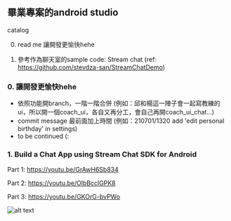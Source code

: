## 畢業專案的android studio

catalog

0. read me 讓開發更愉快hehe

1. 參考作為聊天室的sample code: Stream chat (ref: https://github.com/stevdza-san/StreamChatDemo)

### 0. 讓開發更愉快hehe

- 依照功能開branch，一階一階合併 (例如：邱和楊這一陣子會一起寫教練的ui，所以開一個coach_ui，各自又再分工，會自己再開coach_ui_chat...)
- commit message 最前面加上時間 (例如：210701/1320 add 'edit personal birthday' in settings)
- to be continued (:

### 1. Build a Chat App using Stream Chat SDK for Android

Part 1: https://youtu.be/GrAwH6Sb834

Part 2: https://youtu.be/OlbBcclGPK8

Part 3: https://youtu.be/GKOrG-bvPWo

![alt text](https://i.postimg.cc/C5mXnG7v/Stream-Chat.png)
